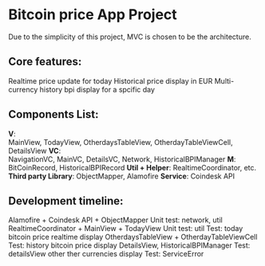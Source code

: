 # Bitcoin price App Project

Due to the simplicity of this project, MVC is chosen to be the architecture. 

## Core features:
Realtime price update for today
Historical price display in EUR
Multi-currency history bpi display for a spcific day

## Components List:
**V**: 	
MainView, TodayView, OtherdaysTableView, OtherdayTableViewCell, DetailsView
**VC**: 	
NavigationVC, MainVC, DetailsVC, Network, HistoricalBPIManager
**M**: 	
BitCoinRecord, HistoricalBPIRecord
**Util + Helper**:
RealtimeCoordinator, etc.
**Third party Library**: 
ObjectMapper, Alamofire
**Service**:
Coindesk API

## Development timeline:
Alamofire + Coindesk API + ObjectMapper
Unit test: network, util
RealtimeCoordinator + MainView + TodayView
Unit test: util
Test: today bitcoin price realtime display
OtherdaysTableView + OtherdayTableViewCell
Test: history bitcoin price display
DetailsView, HistoricalBPIManager
Test: detailsView other ther currencies display
Test: ServiceError
